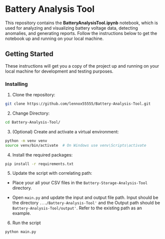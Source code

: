 # Battery Analysis Tool

This repository contains the **BatteryAnalysisTool.ipynb** notebook, which is used for analyzing and visualizing battery voltage data, detecting anomalies, and generating reports. Follow the instructions below to get the notebook up and running on your local machine.


## Getting Started

These instructions will get you a copy of the project up and running on your local machine for development and testing purposes.


### Installing

1. Clone the repository:

```bash
git clone https://github.com/lennox55555/Battery-Analysis-Tool.git
```

2. Change Directory:

```bash
cd Battery-Analysis-Tool/
```

3. (Optional) Create and activate a virtual environment:

```bash
python -m venv venv
source venv/bin/activate  # On Windows use venv\Scripts\activate
```

4. Install the required packages:

```bash
pip install -r requirements.txt
```

5. Update the script with correlating path:

- Place your all your CSV files in the `Battery-Storage-Analysis-Tool` directory.

- Open `main.py` and update the input and output file path. Input should be the directory `.../Battery-Analysis-Tool'` and the Output path should be `Battery-Analysis-Tool/output'`. Refer to the existing path as an example.

6. Run the script

```bash
python main.py
```


